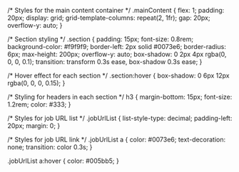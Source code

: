 /* Styles for the main content container */
.mainContent {
  flex: 1;
  padding: 20px;
  display: grid;
  grid-template-columns: repeat(2, 1fr);
  gap: 20px;
  overflow-y: auto;
}

/* Section styling */
.section {
  padding: 15px;
  font-size: 0.8rem;
  background-color: #f9f9f9;
  border-left: 2px solid #0073e6;
  border-radius: 6px;
  max-height: 200px;
  overflow-y: auto;
  box-shadow: 0 2px 4px rgba(0, 0, 0, 0.1);
  transition: transform 0.3s ease, box-shadow 0.3s ease;
}

/* Hover effect for each section */
.section:hover {
  box-shadow: 0 6px 12px rgba(0, 0, 0, 0.15);
}

/* Styling for headers in each section */
h3 {
  margin-bottom: 15px;
  font-size: 1.2rem;
  color: #333;
}

/* Styles for job URL list */
.jobUrlList {
  list-style-type: decimal;
  padding-left: 20px;
  margin: 0;
}

/* Styles for job URL link */
.jobUrlList a {
  color: #0073e6;
  text-decoration: none;
  transition: color 0.3s;
}

.jobUrlList a:hover {
  color: #005bb5;
}
